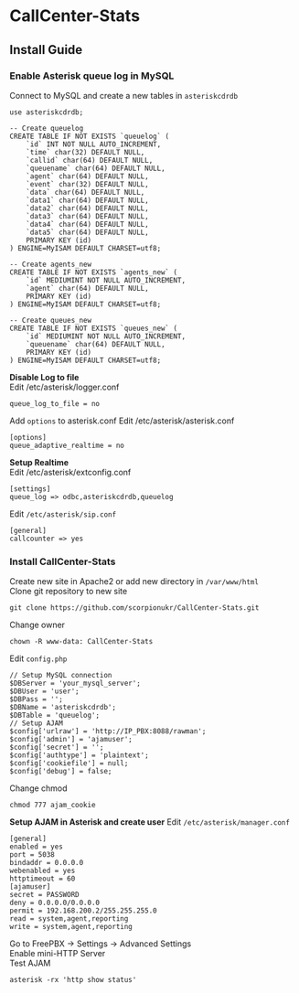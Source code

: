 # CallCenter-Stats  
## Install Guide  
### Enable Asterisk queue log in MySQL  
Connect to MySQL and create a new tables in `asteriskcdrdb`  
```
use asteriskcdrdb;
```
```
-- Create queuelog
CREATE TABLE IF NOT EXISTS `queuelog` (
    `id` INT NOT NULL AUTO_INCREMENT,
    `time` char(32) DEFAULT NULL,
    `callid` char(64) DEFAULT NULL,
    `queuename` char(64) DEFAULT NULL,
    `agent` char(64) DEFAULT NULL,
    `event` char(32) DEFAULT NULL,
    `data` char(64) DEFAULT NULL,
    `data1` char(64) DEFAULT NULL,
    `data2` char(64) DEFAULT NULL,
    `data3` char(64) DEFAULT NULL,
    `data4` char(64) DEFAULT NULL,
    `data5` char(64) DEFAULT NULL,
    PRIMARY KEY (id)
) ENGINE=MyISAM DEFAULT CHARSET=utf8;

-- Create agents_new
CREATE TABLE IF NOT EXISTS `agents_new` (
    `id` MEDIUMINT NOT NULL AUTO_INCREMENT,
    `agent` char(64) DEFAULT NULL,
    PRIMARY KEY (id)
) ENGINE=MyISAM DEFAULT CHARSET=utf8;

-- Create queues_new
CREATE TABLE IF NOT EXISTS `queues_new` (
    `id` MEDIUMINT NOT NULL AUTO_INCREMENT,
    `queuename` char(64) DEFAULT NULL,
    PRIMARY KEY (id)
) ENGINE=MyISAM DEFAULT CHARSET=utf8;
```
**Disable Log to file**  
Edit /etc/asterisk/logger.conf
```
queue_log_to_file = no
```
Add `options` to asterisk.conf
Edit /etc/asterisk/asterisk.conf
```
[options]
queue_adaptive_realtime = no
```
**Setup Realtime**  
Edit /etc/asterisk/extconfig.conf
```
[settings]
queue_log => odbc,asteriskcdrdb,queuelog
```
Edit `/etc/asterisk/sip.conf`
```
[general]
callcounter => yes
```
### Install CallCenter-Stats  
Create new site in Apache2 or add new directory in `/var/www/html`  
Clone git repository to new site  
```
git clone https://github.com/scorpionukr/CallCenter-Stats.git
```
Change owner  
```
chown -R www-data: CallCenter-Stats
```
Edit `config.php`  
```
// Setup MySQL connection
$DBServer = 'your_mysql_server';
$DBUser = 'user';
$DBPass = '';
$DBName = 'asteriskcdrdb';
$DBTable = 'queuelog';
// Setup AJAM
$config['urlraw'] = 'http://IP_PBX:8088/rawman';
$config['admin'] = 'ajamuser';
$config['secret'] = '';
$config['authtype'] = 'plaintext';
$config['cookiefile'] = null;
$config['debug'] = false;
```
Change chmod
```
chmod 777 ajam_cookie
```
**Setup AJAM in Asterisk and create user**
Edit `/etc/asterisk/manager.conf`
```
[general]
enabled = yes
port = 5038
bindaddr = 0.0.0.0
webenabled = yes
httptimeout = 60
[ajamuser]
secret = PASSWORD
deny = 0.0.0.0/0.0.0.0
permit = 192.168.200.2/255.255.255.0
read = system,agent,reporting
write = system,agent,reporting
```
Go to FreePBX -> Settings -> Advanced Settings  
Enable mini-HTTP Server  
Test AJAM
```
asterisk -rx 'http show status'
```